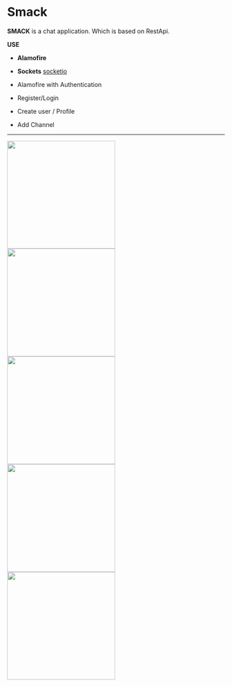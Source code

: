 # Smack

**SMACK** is a chat application. Which is based on RestApi.

**USE**
- **Alamofire**
- **Sockets** <a href="https://github.com/socketio/socket.io-client-swift">socketio</a>

- Alamofire with Authentication
- Register/Login
- Create user / Profile
- Add Channel  

------------------------------------------------------------------------------------
<img align="left" src="image/1-home-screen.png" width="250px"/> 
<img align="left" src="image/2-Details-page-1.png" width="250px"/> 
<img align="left" src="image/3-Details-page-2.png" width="250"/> 
<img align="left" src="image/4-Search.png" width="250px"/> 
<img align="left" src="image/5-today.png" width="250px"/>

